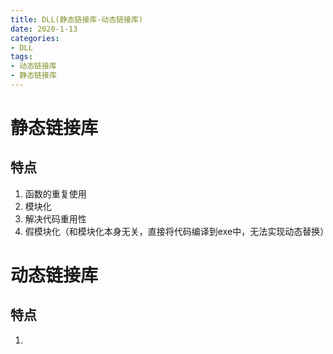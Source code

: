 ```yaml
---
title: DLL(静态链接库-动态链接库)
date: 2020-1-13
categories: 
- DLL
tags: 
- 动态链接库
- 静态链接库
---
```



# 静态链接库
## 特点
1. 函数的重复使用
2. 模块化
3. 解决代码重用性
4. 假模块化（和模块化本身无关，直接将代码编译到exe中，无法实现动态替换）

# 动态链接库
## 特点
1. 